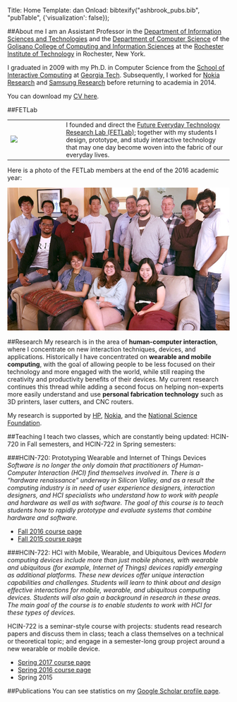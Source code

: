 Title: Home
Template: dan
Onload: bibtexify("ashbrook_pubs.bib", "pubTable", {'visualization': false});


##About me
I am an Assistant Professor in the [Department of Information Sciences
and Technologies](http://ist.rit.edu/) and the [Department of Computer
Science](http://www.cs.rit.edu) of the [Golisano College of Computing
and Information Sciences](http://www.rit.edu/gccis/) at the [Rochester
Institute of Technology](http://rit.edu) in Rochester, New York.

I graduated in 2009 with my Ph.D. in Computer Science from the [School
of Interactive Computing](http://www.ic.gatech.edu/) at [Georgia
Tech](http://www.gatech.edu).  Subsequently, I worked for [Nokia
Research](http://research.nokia.com) and [Samsung
Research](http://sisa.samsung.com) before returning to academia in
2014.

You can download my [CV here](Ashbrook-CV.pdf).

##FETLab

<table class="table-condensed">
	<tr>
		<td width="25%">
			<a href="/"><img src="/images/fetlab_circle.svg"></a>
		</td>
		<td style="vertical-align:middle">
			I founded and direct the <a href="/">Future Everyday Technology
			Research Lab (FETLab)</a>; together with my students I design,
			prototype, and study interactive technology that may one day
			become woven into the fabric of our everyday lives.
		</td>
	</tr>
</table>

Here is a photo of the FETLab members at the end of the 2016 academic
year:

<img src="images/fetlab-2016.jpg" alt="FETLab Membership"
class="img-responsive center-block">


<a name="research"></a>
##Research
My research is in the area of **human-computer interaction**, where I
concentrate on new interaction techniques, devices, and applications.
Historically I have concentrated on **wearable and mobile computing**,
with the goal of allowing people to be less focused on their
technology and more engaged with the world, while still reaping the
creativity and productivity benefits of their devices. My current
research continues this thread while adding a second focus on helping
non-experts more easily understand and use **personal fabrication
technology** such as 3D printers, laser cutters, and CNC routers.

My research is supported by [HP](http://hp.com),
[Nokia](http://company.nokia.com), and the [National Science
Foundation](http://nsf.gov).

##Teaching
I teach two classes, which are constantly being updated: HCIN-720 in
Fall semesters, and HCIN-722 in Spring semesters:

###HCIN-720: Prototyping Wearable and Internet of Things Devices
_Software is no longer the only domain that practitioners of
Human-Computer Interaction (HCI) find themselves involved in. There is
a “hardware renaissance” underway in Silicon Valley, and as a result
the computing industry is in need of user experience designers,
interaction designers, and HCI specialists who understand how to work
with people and hardware as well as with software. The goal of this
course is to teach students how to rapidly prototype and evaluate
systems that combine hardware and software._


- [Fall 2016 course page](/720)
- [Fall 2015 course page](/720-fall15)

###HCIN-722: HCI with Mobile, Wearable, and Ubiquitous Devices
_Modern computing devices include more than just mobile phones, with
wearable and ubiquitous (for example, Internet of Things) devices
rapidly emerging as additional platforms. These new devices offer
unique interaction capabilities and challenges. Students will learn to
think about and design effective interactions for mobile, wearable,
and ubiquitous computing devices. Students will also gain a background
in research in these areas. The main goal of the course is to enable
students to work with HCI for these types of devices._

HCIN-722 is a seminar-style course with projects: students read
research papers and discuss them in class; teach a class themselves
on a technical or theoretical topic; and engage in a semester-long
group project around a new wearable or mobile device.

- [Spring 2017 course page](/722)
- [Spring 2016 course page](/722-fall16)
- Spring 2015

##Publications
You can see statistics on my [Google Scholar profile
page](http://scholar.google.com/citations?user=VzkoqhIAAAAJ).

<div style="display:none">[bib](ashbrook_pubs.bib)</div>
<table class='table' id="pubTable"></table>
